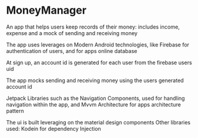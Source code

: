 # MoneyManager
An app that helps users keep records of their money: includes income, expense and a mock of sending and receiving money

The app uses leverages on Modern Android technologies, like Firebase for authentication of users, and for apps online database

At sign up, an account id is generated for each user from the firebase users uid

The app mocks sending and receiving money using the users generated account id


Jetpack Libraries such as the Navigation Components, used for handling navigation within the app, and Mvvm Architecture for apps architecture pattern

The ui is built leveraging on the material design components
Other libraries used: Kodein for dependency Injection 

